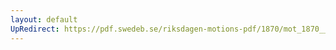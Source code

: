```yaml
---
layout: default
UpRedirect: https://pdf.swedeb.se/riksdagen-motions-pdf/1870/mot_1870__ak__00057/mot_1870__ak__00057_002.pdf
---
```

